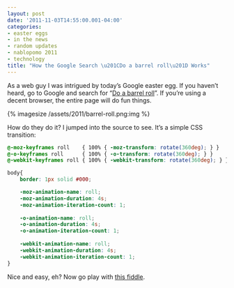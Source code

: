 ```yaml
---
layout: post
date: '2011-11-03T14:55:00.001-04:00'
categories:
- easter eggs
- in the news
- random updates
- nablopomo 2011
- technology
title: "How the Google Search \u201CDo a barrel roll\u201D Works"
---
```


As a web guy I was intrigued by today’s Google easter egg. If you haven’t heard, go to Google and search for “[Do a barrel roll](https://www.google.com/search?q=do+a+barrel+roll)”. If you’re using a decent browser, the entire page will do fun things.

{% imagesize /assets/2011/barrel-roll.png:img %}

How do they do it? I jumped into the source to see. It’s a simple CSS transition:

```css
@-moz-keyframes roll    { 100% { -moz-transform: rotate(360deg); } } 
@-o-keyframes roll      { 100% { -o-transform: rotate(360deg); } } 
@-webkit-keyframes roll { 100% { -webkit-transform: rotate(360deg); } } 

body{ 
    border: 1px solid #000;

    -moz-animation-name: roll;
    -moz-animation-duration: 4s;
    -moz-animation-iteration-count: 1;
    
    -o-animation-name: roll;
    -o-animation-duration: 4s;
    -o-animation-iteration-count: 1;
    
    -webkit-animation-name: roll;
    -webkit-animation-duration: 4s;
    -webkit-animation-iteration-count: 1; 
}
```

Nice and easy, eh? Now go play with [this fiddle](http://jsfiddle.net/mharen/KRkvE/3/).